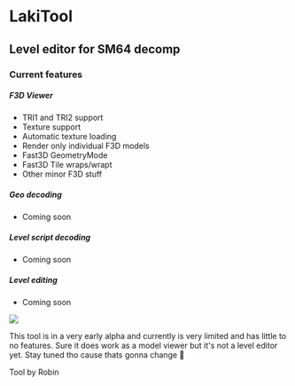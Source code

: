 # LakiTool
## Level editor for SM64 decomp

### Current features

##### F3D Viewer
- TRI1 and TRI2 support
- Texture support
- Automatic texture loading
- Render only individual F3D models
- Fast3D GeometryMode
- Fast3D Tile wraps/wrapt
- Other minor F3D stuff

##### Geo decoding
- Coming soon

##### Level script decoding
- Coming soon

##### Level editing
- Coming soon

![](https://i.imgur.com/iYc1qsI.png)

This tool is in a very early alpha and currently is very limited and has little to no features. Sure it does work as a model viewer but it's not a level editor yet. Stay tuned tho cause thats gonna change 👀

Tool by Robin
